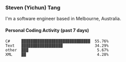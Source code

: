 ### Steven (Yichun) Tang

I'm a software engineer based in Melbourne, Australia.

#### Personal Coding Activity (past 7 days)
```
C#     ▓▓▓▓▓▓▓▓▓▓▓▓▓▓▓▓▓▓▓▓▓▓▓▓▓▓▓▓▓▓  55.76%
Text   ▓▓▓▓▓▓▓▓▓▓▓▓▓▓▓▓▓▓              34.29%
other  ▓▓▓                              5.67%
XML    ▓▓                               4.28%
```
